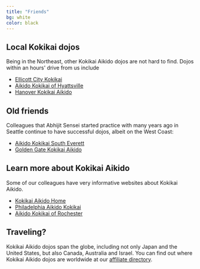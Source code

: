 ```yaml
---
title: "Friends"
bg: white
color: black
---
```



## Local Kokikai dojos
Being in the Northeast, other Kokikai Aikido dojos are not hard to find. Dojos within an hours' drive from
us include

+ <a href="http://ellicottcityaikido.com" target="_blank">Ellicott City Kokikai</a>
+ <a href="http://capital-aikido.org" target="_blank">Aikido Kokikai of Hyattsville</a>
+ <a href="http://hanoveraikido.com" target="_blank">Hanover Kokikai Aikido</a>

## Old friends

Colleagues that Abhijit Sensei started practice with many years ago in Seattle continue to have successful dojos,
albeit on the West Coast:

+ <a href="http://www.everettaikido.com" target="_blank">Aikido Kokikai South Everett</a>
+ <a href="http://www.goldengatekokikai.com" target="_blank">Golden Gate Kokikai Aikido</a>

## Learn more about Kokikai Aikido

Some of our colleagues have very informative websites about Kokikai Aikido.

+ <a href="http://www.kokikai.org" target="_blank">Kokikai Aikido Home</a>
+ <a href="http://www.philadelphia-aikido.com" target="_blank">Philadelphia Aikido Kokikai</a>
+ <a href="http://bodymindandmodem.com/" target="_blank">Aikido Kokikai of Rochester</a>

## Traveling?

Kokikai Aikido dojos span the globe, including not only Japan and the United States, but also Canada,
Australia and Israel. You can find out where Kokikai Aikido dojos are worldwide at our
<a href="http://www.kokikai.org/directory" target="_blank">affiliate directory</a>.
